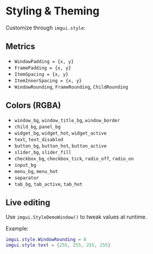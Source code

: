 # Styling & Theming

Customize through `imgui.style`:

## Metrics
- `WindowPadding = {x, y}`
- `FramePadding = {x, y}`
- `ItemSpacing = {x, y}`
- `ItemInnerSpacing = {x, y}`
- `WindowRounding`, `FrameRounding`, `ChildRounding`

## Colors (RGBA)
- `window_bg`, `window_title_bg`, `window_border`
- `child_bg`, `panel_bg`
- `widget_bg`, `widget_hot`, `widget_active`
- `text`, `text_disabled`
- `button_bg`, `button_hot`, `button_active`
- `slider_bg`, `slider_fill`
- `checkbox_bg`, `checkbox_tick`, `radio_off`, `radio_on`
- `input_bg`
- `menu_bg`, `menu_hot`
- `separator`
- `tab_bg`, `tab_active`, `tab_hot`

## Live editing
Use `imgui.StyleDemoWindow()` to tweak values at runtime.

Example:
```lua
imgui.style.WindowRounding = 8
imgui.style.text = {255, 255, 255, 255}
``` 